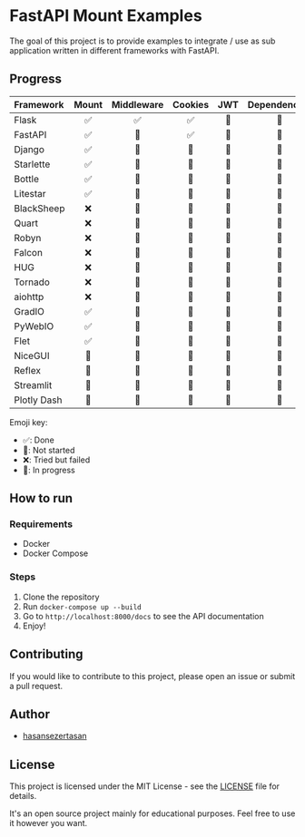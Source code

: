 # FastAPI Mount Examples

The goal of this project is to provide examples to integrate / use as sub application written in different frameworks with FastAPI.

## Progress

| Framework   | Mount | Middleware  | Cookies | JWT   | Dependencies  |
| :---        | :---: | :---:       | :---:   | :---: | :---:         |
| Flask       |✅     |✅          |✅       |🔳    |🔳             |
| FastAPI     |✅     |🔳          |✅       |🔳    |🔳             |
| Django      |✅     |🔳          |🔳       |🔳    |🔳             |
| Starlette   |✅     |🔳          |🔳       |🔳    |🔳             |
| Bottle      |✅     |🔳          |🔳       |🔳    |🔳             |
| Litestar    |✅     |🔳          |🔳       |🔳    |🔳             |
| BlackSheep  |❌     |🔳          |🔳       |🔳    |🔳             |
| Quart       |❌     |🔳          |🔳       |🔳    |🔳             |
| Robyn       |❌     |🔳          |🔳       |🔳    |🔳             |
| Falcon      |❌     |🔳          |🔳       |🔳    |🔳             |
| HUG         |❌     |🔳          |🔳       |🔳    |🔳             |
| Tornado     |❌     |🔳          |🔳       |🔳    |🔳             |
| aiohttp     |❌     |🔳          |🔳       |🔳    |🔳             |
| GradIO      |✅     |🔳          |🔳       |🔳    |🔳             |
| PyWebIO     |✅     |🔳          |🔳       |🔳    |🔳             |
| Flet        |✅     |🔳          |🔳       |🔳    |🔳             |
| NiceGUI     |🚧     |🔳          |🔳       |🔳    |🔳             |
| Reflex      |🚧     |🔳          |🔳       |🔳    |🔳             |
| Streamlit   |🔳     |🔳          |🔳       |🔳    |🔳             |
| Plotly Dash |🔳     |🔳          |🔳       |🔳    |🔳             |

Emoji key:

- ✅: Done
- 🔳: Not started
- ❌: Tried but failed
- 🚧: In progress

## How to run

### Requirements

- Docker
- Docker Compose

### Steps

1. Clone the repository
2. Run `docker-compose up --build`
3. Go to `http://localhost:8000/docs` to see the API documentation
4. Enjoy!

## Contributing

If you would like to contribute to this project, please open an issue or submit a pull request.

## Author

- [hasansezertasan](https://www.github.com/hasansezertasan)

## License

This project is licensed under the MIT License - see the [LICENSE](LICENSE) file for details.

It's an open source project mainly for educational purposes. Feel free to use it however you want.
